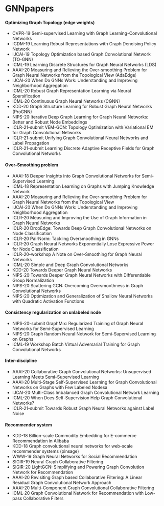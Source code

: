 # GNNpapers

#### Optimizing Graph Topology (edge weights)
+ CVPR-19 Semi-supervised Learning with Graph Learning-Convolutional Networks
+ ICDM-19 Learning Robust Representations with Graph Denoising Policy Network
+ IJCAI-19 Topology Optimization based Graph Convolutional Network (TO-GNN)
+ ICML-19 Learning Discrete Structures for Graph Neural Networks (LDS)
+ AAAI-20 Measuring and Relieving the Over-smoothing Problem for Graph Neural Networks from the Topological View (AdaEdge)
+ IJCAI-20 When Do GNNs Work: Understanding and Improving Neighborhood Aggregation
+ ICML-20 Robust Graph Representation Learning via Neural Sparsification
+ ICML-20 Continuous Graph Neural Networks (CGNN)
+ KDD-20 Graph Structure Learning for Robust Graph Neural Networks (ProGNN)
+ NIPS-20 Iterative Deep Graph Learning for Graph Neural Networks: Better and Robust Node Embeddings
+ ICLR-21-submit VEM-GCN: Topology Optimization with Variational EM for Graph Convolutional Networks
+ ICLR-21-submit Unifying Graph Convolutional Neural Networks and Label Propagation
+ ICLR-21-submit Learning Discrete Adaptive Receptive Fields for Graph Convolutional Networks

#### Over-Smoothing problem
+ AAAI-18 Deeper Insights into Graph Convolutional Networks for Semi-Supervised Learning
+ ICML-18 Representation Learning on Graphs with Jumping Knowledge Network
+ AAAI-20 Measuring and Relieving the Over-smoothing Problem for Graph Neural Networks from the Topological View
+ IJCAI-20 When Do GNNs Work: Understanding and Improving Neighborhood Aggregation
+ ICLR-20 Measuring and Improving the Use of Graph Information in Graph Neural Networks
+ ICLR-20 DropEdge: Towards Deep Graph Convolutional Networks on Node Classification
+ ICLR-20 PairNorm: Tackling Oversmoothing in GNNs
+ ICLR-20 Graph Neural Networks Exponentially Lose Expressive Power for Node Classification
+ ICLR-20-workshop A Note on Over-Smoothing for Graph Neural Networks
+ ICML-20 Simple and Deep Graph Convolutional Networks
+ KDD-20 Towards Deeper Graph Neural Networks
+ NIPS-20 Towards Deeper Graph Neural Networks with Differentiable Group Normalization
+ NIPS-20 Scattering GCN: Overcoming Oversmoothness in Graph Convolutional Networks
+ NIPS-20 Optimization and Generalization of Shallow Neural Networks with Quadratic Activation Functions


#### Consistency regularization on unlabeled node
+ NIPS-20-submit GraphMix: Regularized Training of Graph Neural Networks for Semi-Supervised Learning
+ NIPS-20 Graph Random Neural Network for Semi-Supervised Learning on Graphs
+ ICML-19 Workshop Batch Virtual Adversarial Training for Graph Convolutional Networks


#### Inter-discipline
+ AAAI-20 Collaborative Graph Convolutional Networks: Unsupervised Learning Meets Semi-Supervised Learning
+ AAAI-20 Multi-Stage Self-Supervised Learning for Graph Convolutional Networks on Graphs with Few Labeled Nodesa
+ IJCAI-20 Multi-Class Imbalanced Graph Convolutional Network Learning
+ ICML-20 When Does Self-Supervision Help Graph Convolutional Networks?
+ ICLR-21-submit Towards Robust Graph Neural Networks against Label Noise


#### Recommender system
+ KDD-18 Billion-scale Commodity Embedding for E-commerce Recommendation in Alibaba
+ KDD-18 Graph convolutional neural networks for web-scale recommender systems (pinsage)
+ WWW-19 Graph Neural Networks for Social Recommendation
+ SIGIR-19	Neural Graph Collaborative Filtering
+ SIGIR-20	LightGCN: Simplifying and Powering Graph Convolution Network for Recommendation
+ AAAI-20	Revisiting Graph based Collaborative Filtering: A Linear Residual Graph Convolutional Network Approach
+ AAAI-20 Multi-Component Graph Convolutional Collaborative Filtering
+ ICML-20 Graph Convolutional Network for Recommendation with Low-pass Collaborative Filters
